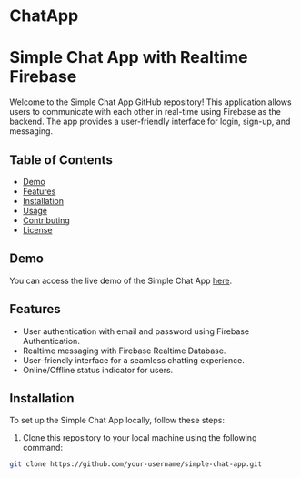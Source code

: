 # ChatApp
# Simple Chat App with Realtime Firebase


Welcome to the Simple Chat App GitHub repository! This application allows users to communicate with each other in real-time using Firebase as the backend. The app provides a user-friendly interface for login, sign-up, and messaging.

## Table of Contents

- [Demo](#demo)
- [Features](#features)
- [Installation](#installation)
- [Usage](#usage)
- [Contributing](#contributing)
- [License](#license)

## Demo

You can access the live demo of the Simple Chat App [here](https://example.com/chat-app-demo).

## Features

- User authentication with email and password using Firebase Authentication.
- Realtime messaging with Firebase Realtime Database.
- User-friendly interface for a seamless chatting experience.
- Online/Offline status indicator for users.

## Installation

To set up the Simple Chat App locally, follow these steps:

1. Clone this repository to your local machine using the following command:

```bash
git clone https://github.com/your-username/simple-chat-app.git

